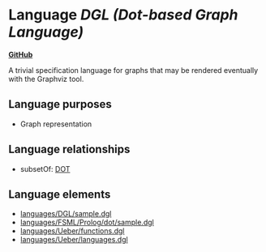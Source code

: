 # Language _DGL (Dot-based Graph Language)_
**[GitHub](https://github.com/softlang/yas/blob/master/languages/DGL)**

A trivial specification language for graphs that may be rendered eventually with the Graphviz tool.

## Language purposes
* Graph representation

## Language relationships
* subsetOf: [DOT](http://softlang.github.io/yas/languages/DOT.html)

## Language elements
* [languages/DGL/sample.dgl](../../docs/files/languages-DGL-sample.dgl.md)
* [languages/FSML/Prolog/dot/sample.dgl](../../docs/files/languages-FSML-Prolog-dot-sample.dgl.md)
* [languages/Ueber/functions.dgl](../../docs/files/languages-Ueber-functions.dgl.md)
* [languages/Ueber/languages.dgl](../../docs/files/languages-Ueber-languages.dgl.md)
